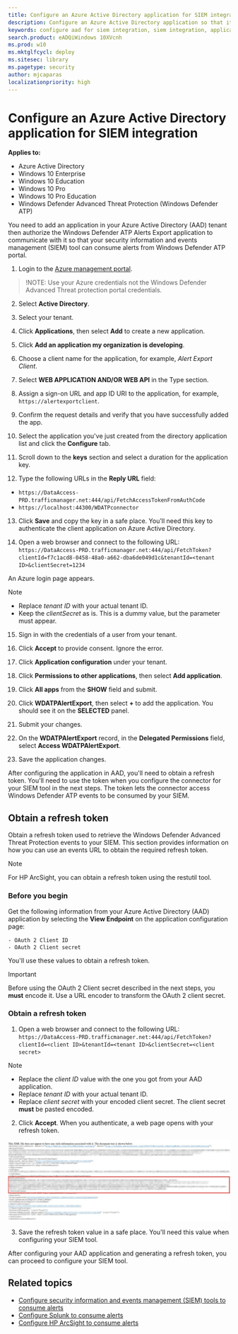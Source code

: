 ```yaml
---
title: Configure an Azure Active Directory application for SIEM integration
description: Configure an Azure Active Directory application so that it can communicate with supported SIEM tools.
keywords: configure aad for siem integration, siem integration, application, oauth 2
search.product: eADQiWindows 10XVcnh
ms.prod: w10
ms.mktglfcycl: deploy
ms.sitesec: library
ms.pagetype: security
author: mjcaparas
localizationpriority: high
---
```


# Configure an Azure Active Directory application for SIEM integration

**Applies to:**

- Azure Active Directory
- Windows 10 Enterprise
- Windows 10 Education
- Windows 10 Pro
- Windows 10 Pro Education
- Windows Defender Advanced Threat Protection (Windows Defender ATP)

You need to add an application in your Azure Active Directory (AAD) tenant then authorize the Windows Defender ATP Alerts Export application  to communicate with it so that your security information and events management (SIEM) tool can consume alerts from Windows Defender ATP portal.

1. Login to the [Azure management portal](https://ms.portal.azure.com).
  >!NOTE:
  >Use your Azure credentials not the Windows Defender Advanced Threat protection portal credentials.

2. Select **Active Directory**.

3. Select your tenant.

4. Click **Applications**, then select **Add** to create a new application.

5. Click **Add an application my organization is developing**.

6. Choose a client name for the application, for example, *Alert Export Client*.

7. Select **WEB APPLICATION AND/OR WEB API** in the Type section.

8. Assign a sign-on URL and app ID URI to the application, for example, `https://alertexportclient`.

9. Confirm the request details and verify that you have successfully added the app.

10. Select the application you've just created from the directory application list and click the **Configure** tab.

11. Scroll down to the **keys** section and select a duration for the application key.

12. Type the following URLs in the **Reply URL** field:

  - `https://DataAccess-PRD.trafficmanager.net:444/api/FetchAccessTokenFromAuthCode`
  - `https://localhost:44300/WDATPconnector`

13. Click **Save** and copy the key in a safe place. You'll need this key to authenticate the client application on Azure Active Directory.

14. Open a web browser and connect to the following URL: `https://DataAccess-PRD.trafficmanager.net:444/api/FetchToken?clientId=f7c1acd8-0458-48a0-a662-dba6de049d1c&tenantId=<tenant ID>&clientSecret=1234`<br>

  An Azure login page appears.
  > [!NOTE]
  > - Replace *tenant ID* with your actual tenant ID.  
  > - Keep the *clientSecret* as is. This is a dummy value, but the parameter must appear.

15. Sign in with the credentials of a user from your tenant.

16. Click **Accept** to provide consent. Ignore the error.

17. Click **Application configuration** under your tenant.

18. Click **Permissions to other applications**, then select **Add application**.

19. Click **All apps** from the **SHOW** field and submit.

20. Click **WDATPAlertExport**, then select **+** to add the application. You should see it on the **SELECTED** panel.

21. Submit your changes.

22. On the **WDATPAlertExport** record, in the **Delegated Permissions** field, select **Access WDATPAlertExport**.

23. Save the application changes.

After configuring the application in AAD, you'll need to obtain a refresh token. You'll need to use the token when you configure the connector for your SIEM tool in the next steps. The token lets the connector access Windows Defender ATP events to be consumed by your SIEM.

## Obtain a refresh token
Obtain a refresh token used to retrieve the Windows Defender Advanced Threat Protection events to your SIEM. This section provides information on how you can use an events URL to obtain the required refresh token. 
>[!NOTE]
>For HP ArcSight, you can obtain a refresh token using the restutil tool.

### Before you begin
Get the following information from your Azure Active Directory (AAD) application by selecting the **View Endpoint** on the application configuration page:

    - OAuth 2 Client ID
    - OAuth 2 Client secret

You'll use these values to obtain a refresh token.

>[!IMPORTANT]
>Before using the OAuth 2 Client secret described in the next steps, you **must** encode it. Use a URL encoder to transform the OAuth 2 client secret.

### Obtain a refresh token    
1. Open a web browser and connect to the following URL: `https://DataAccess-PRD.trafficmanager.net:444/api/FetchToken?clientId=<client ID>&tenantId=<tenant ID>&clientSecret=<client secret>`

  >[!NOTE]
  >- Replace the *client ID* value with the one you got from your AAD application.
  >- Replace *tenant ID* with your actual tenant ID.
  >- Replace *client secret* with your encoded client secret. The client secret **must** be pasted encoded.

2. Click **Accept**. When you authenticate, a web page opens with your refresh token.

  ![Image of web page with refresh token](images/atp-refresh-token.png)

3.  Save the refresh token value in a safe place. You'll need this value when configuring your SIEM tool.

After configuring your AAD application and generating a refresh token, you can proceed to configure your SIEM tool.

## Related topics
- [Configure security information and events management (SIEM) tools to consume alerts](configure-siem-windows-defender-advanced-threat-protection.md)
- [Configure Splunk to consume alerts](configure-splunk-windows-defender-advanced-threat-protection.md)
- [Configure HP ArcSight to consume alerts](configure-arcsight-windows-defender-advanced-threat-protection.md)

